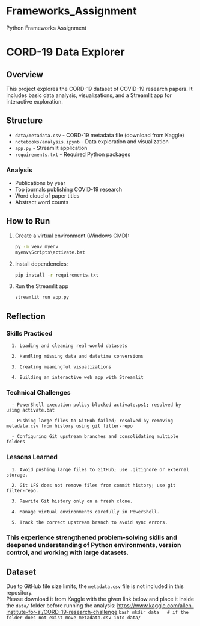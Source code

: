 # Frameworks_Assignment

Python Frameworks Assignment

# CORD-19 Data Explorer

## Overview

This project explores the CORD-19 dataset of COVID-19 research papers. It includes basic data analysis, visualizations, and a Streamlit app for interactive exploration.

## Structure

- `data/metadata.csv` - CORD-19 metadata file (download from Kaggle)
- `notebooks/analysis.ipynb` - Data exploration and visualization
- `app.py` - Streamlit application
- `requirements.txt` - Required Python packages

### Analysis

- Publications by year
- Top journals publishing COVID-19 research
- Word cloud of paper titles
- Abstract word counts

## How to Run

1. Create a virtual environment (Windows CMD):

   ```bash
   py -m venv myenv
   myenv\Scripts\activate.bat
   ```

2. Install dependencies:

   ```bash
   pip install -r requirements.txt
   ```

3. Run the Streamlit app
   ```bash
   streamlit run app.py
   ```

## Reflection

### Skills Practiced

      1. Loading and cleaning real-world datasets

      2. Handling missing data and datetime conversions

      3. Creating meaningful visualizations

      4. Building an interactive web app with Streamlit

### Technical Challenges

      - PowerShell execution policy blocked activate.ps1; resolved by using activate.bat

      - Pushing large files to GitHub failed; resolved by removing metadata.csv from history using git filter-repo

      - Configuring Git upstream branches and consolidating multiple folders

### Lessons Learned

      1. Avoid pushing large files to GitHub; use .gitignore or external storage.

      2. Git LFS does not remove files from commit history; use git filter-repo.

      3. Rewrite Git history only on a fresh clone.

      4. Manage virtual environments carefully in PowerShell.

      5. Track the correct upstream branch to avoid sync errors.

### This experience strengthened problem-solving skills and deepened understanding of Python environments, version control, and working with large datasets.

## Dataset

Due to GitHub file size limits, the `metadata.csv` file is not included in this repository.  
Please download it from Kaggle with the given link below and place it inside the `data/` folder before running the analysis:
https://www.kaggle.com/allen-institute-for-ai/CORD-19-research-challenge
`bash
   mkdir data   # if the folder does not exist move metadata.csv into data/
    `
